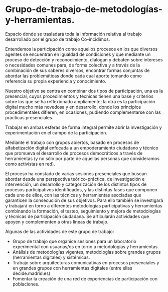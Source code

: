 # Grupo-de-trabajo-de-metodologías-y-herramientas.

Espacio donde se trasladará toda la información relativa al trabajo desarrollado por el grupo de trabajo Co-incidimos.


Entendemos la participación como aquellos procesos en los que diversos agentes se encuentran en igualdad de condiciones y que mediante un proceso de detección y reconocimiento, dialogan y debaten sobre intereses o necesidades comunes para, de forma colectiva y a través de la combinación de sus saberes diversos, encontrar formas conjuntas de abordar las problemáticas donde cada cual aporte tomando como referencia su propia experiencia y conocimiento.

Nuestro objetivo se centra en combinar dos tipos de participación, una es la presencial, cuyos procedimientos y técnicas tienen una base y criterios sobre los que se ha reflexionado ampliamente; la otra es la participación digital mucho más novedosa y en desarrollo, donde los principios procedimentales difieren, en ocasiones, pudiendo complementarse con las prácticas presenciales. 

Trabajar en ambas esferas de forma integral permite abrir la investigación y experimentación en el campo de la participación.

Mediante el trabajo con grupos abiertos, basado en procesos de alfabetización digital enfocada a un empoderamiento ciudadano y técnico que promueva el desarrollo de procesos democráticos a través de herramientas (y no sólo por parte de aquellas personas que consideramos como activistas en red).

El proceso ha constado de varias sesiones presenciales que buscan abordar desde una perspectiva teórico-práctica, de investigación e intervención, un desarrollo y categorización de los distintos tipos de procesos participativos identificados, y las distintas fases que componen cada uno de ellos, con las técnicas y herramientas asociadas que garanticen la consecución de sus objetivos. Para ello también se investigará y trabajará en torno a diferentes metodologías participativas y herramientas
combinando la formación, el testeo, seguimiento y mejora de metodologías y técnicas de participación ciudadana. Se articularán actividades que apoyen y complementen a otras líneas de trabajo.

Algunas de las actividades de este grupo de trabajo:

- Grupo de trabajo que organice sesiones para un laboratorio experimental con usuarias/os en torno a metodologías y herramientas.
- Análisis de metodologías vigentes, metodologías sobre grandes grupos (herramientas digitales) y sistémicas.
- Trabajo sobre arquitecturas comunicativas en procesos presenciales y en grandes grupos con herramientas digitales (entre ellas decide.madrid.es)
- Fomentar la creación de una red de experiencias de participación con poblaciones.

